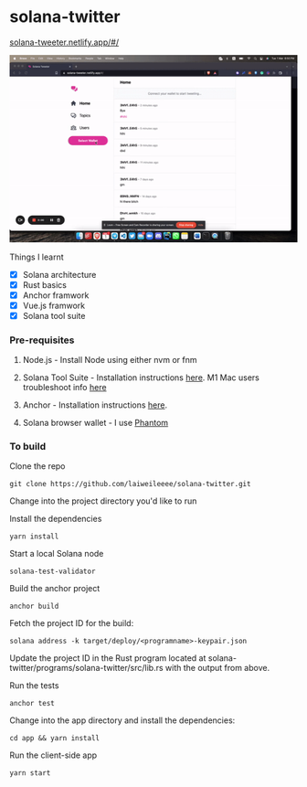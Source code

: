 # solana-twitter

[solana-tweeter.netlify.app/#/](solana-tweeter.netlify.app/#/)

<p align="center">
  <img src="solana-tweeter.gif" alt="animated" />
</p>

Things I learnt
- [x] Solana architecture
- [x] Rust basics
- [x] Anchor framwork
- [x] Vue.js framwork
- [x] Solana tool suite 

### Pre-requisites
1. Node.js - Install Node using either nvm or fnm

2. Solana Tool Suite - Installation instructions [here](https://docs.solana.com/cli/install-solana-cli-tools). M1 Mac users troubleshoot info [here](https://github.com/project-serum/anchor/issues/95#issuecomment-913090162) 

3. Anchor - Installation instructions [here](https://project-serum.github.io/anchor/getting-started/installation.html).

4. Solana browser wallet - I use [Phantom](https://phantom.app/)


### To build
Clone the repo
```
git clone https://github.com/laiweileeee/solana-twitter.git
```
Change into the project directory you'd like to run

Install the dependencies

```
yarn install
```
Start a local Solana node
```
solana-test-validator
```
Build the anchor project
```
anchor build
```
Fetch the project ID for the build:
```
solana address -k target/deploy/<programname>-keypair.json
```
Update the project ID in the Rust program located at solana-twitter/programs/solana-twitter/src/lib.rs with the output from above.

Run the tests

```
anchor test
```
Change into the app directory and install the dependencies:
```
cd app && yarn install
```
Run the client-side app
```
yarn start
```
